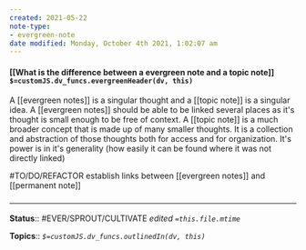 ```yaml
---
created: 2021-05-22
note-type:
- evergreen-note
date modified: Monday, October 4th 2021, 1:02:07 am
---
```


#### [[What is the difference between a evergreen note and a topic note]] `$=customJS.dv_funcs.evergreenHeader(dv, this)`

A [[evergreen notes]] is a singular thought and a [[topic note]] is a singular idea. A [[evergreen notes]] should be able to be linked several places as it's thought is small enough to be free of context. A [[topic note]] is a much broader concept that is made up of many smaller thoughts. It is a collection and abstraction of those thoughts both for access and for organization. It's power is in it's generality (how easily it can be found where it was not directly linked)

#TO/DO/REFACTOR establish links between [[evergreen notes]] and [[permanent note]]

### <hr class="footnote"/>

**Status**:: #EVER/SPROUT/CULTIVATE
*edited `=this.file.mtime`*

**Topics**::
*`$=customJS.dv_funcs.outlinedIn(dv, this)`*

